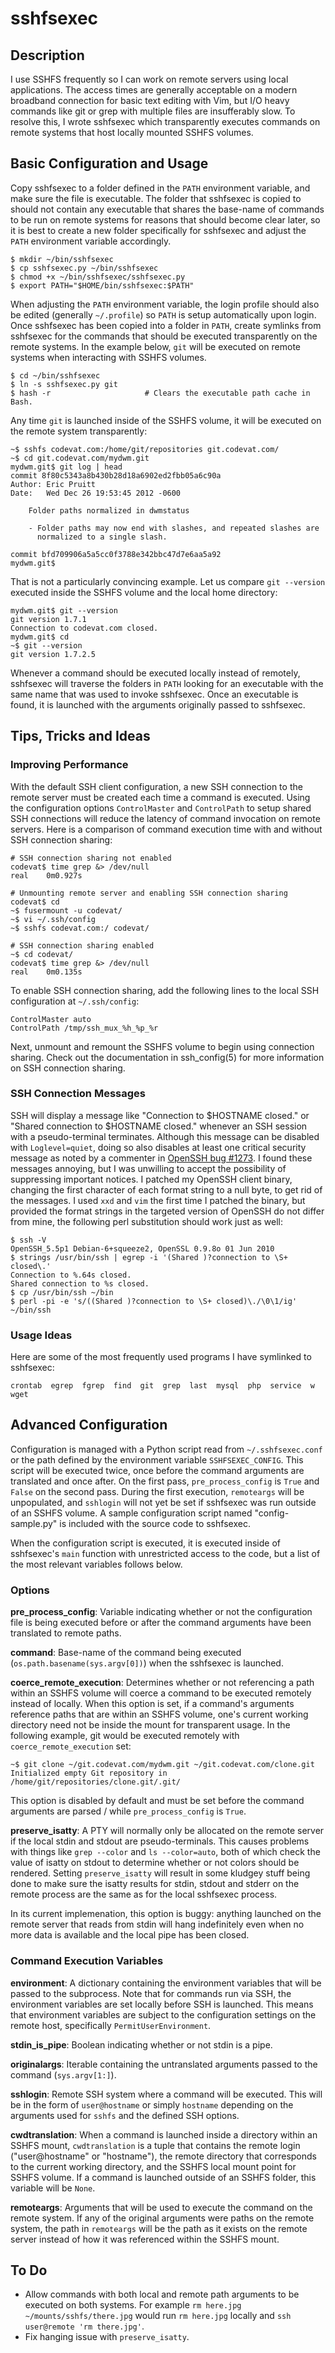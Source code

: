 sshfsexec
=========

Description
-----------

I use SSHFS frequently so I can work on remote servers using local
applications. The access times are generally acceptable on a modern broadband
connection for basic text editing with Vim, but I/O heavy commands like git or
grep with multiple files are insufferably slow. To resolve this, I wrote
sshfsexec which transparently executes commands on remote systems that host
locally mounted SSHFS volumes.

Basic Configuration and Usage
-----------------------------

Copy sshfsexec to a folder defined in the `PATH` environment variable, and make
sure the file is executable. The folder that sshfsexec is copied to should not
contain any executable that shares the base-name of commands to be run on
remote systems for reasons that should become clear later, so it is best to
create a new folder specifically for sshfsexec and adjust the `PATH`
environment variable accordingly.

    $ mkdir ~/bin/sshfsexec
    $ cp sshfsexec.py ~/bin/sshfsexec
    $ chmod +x ~/bin/sshfsexec/sshfsexec.py
    $ export PATH="$HOME/bin/sshfsexec:$PATH"

When adjusting the `PATH` environment variable, the login profile should also
be edited (generally `~/.profile`) so `PATH` is setup automatically upon login.
Once sshfsexec has been copied into a folder in `PATH`, create symlinks from
sshfsexec for the commands that should be executed transparently on the remote
systems. In the example below, `git` will be executed on remote systems when
interacting with SSHFS volumes.

    $ cd ~/bin/sshfsexec
    $ ln -s sshfsexec.py git
    $ hash -r                     # Clears the executable path cache in Bash.

Any time `git` is launched inside of the SSHFS volume, it will be executed on
the remote system transparently:

    ~$ sshfs codevat.com:/home/git/repositories git.codevat.com/
    ~$ cd git.codevat.com/mydwm.git
    mydwm.git$ git log | head
    commit 8f80c5343a8b430b28d18a6902ed2fbb05a6c90a
    Author: Eric Pruitt
    Date:   Wed Dec 26 19:53:45 2012 -0600

        Folder paths normalized in dwmstatus

        - Folder paths may now end with slashes, and repeated slashes are
          normalized to a single slash.

    commit bfd709906a5a5cc0f3788e342bbc47d7e6aa5a92
    mydwm.git$

That is not a particularly convincing example. Let us compare `git --version`
executed inside the SSHFS volume and the local home directory:

    mydwm.git$ git --version
    git version 1.7.1
    Connection to codevat.com closed.
    mydwm.git$ cd
    ~$ git --version
    git version 1.7.2.5

Whenever a command should be executed locally instead of remotely, sshfsexec
will traverse the folders in `PATH` looking for an executable with the same
name that was used to invoke sshfsexec. Once an executable is found, it is
launched with the arguments originally passed to sshfsexec.

Tips, Tricks and Ideas
----------------------

### Improving Performance ###

With the default SSH client configuration, a new SSH connection to the remote
server must be created each time a command is executed. Using the configuration
options `ControlMaster` and `ControlPath` to setup shared SSH connections will
reduce the latency of command invocation on remote servers. Here is a
comparison of command execution time with and without SSH connection sharing:

    # SSH connection sharing not enabled
    codevat$ time grep &> /dev/null
    real    0m0.927s

    # Unmounting remote server and enabling SSH connection sharing
    codevat$ cd
    ~$ fusermount -u codevat/
    ~$ vi ~/.ssh/config
    ~$ sshfs codevat.com:/ codevat/

    # SSH connection sharing enabled
    ~$ cd codevat/
    codevat$ time grep &> /dev/null
    real    0m0.135s

To enable SSH connection sharing, add the following lines to the local SSH
configuration at `~/.ssh/config`:

    ControlMaster auto
    ControlPath /tmp/ssh_mux_%h_%p_%r

Next, unmount and remount the SSHFS volume to begin using connection sharing.
Check out the documentation in ssh_config(5) for more information on SSH
connection sharing.

### SSH Connection Messages ###

SSH will display a message like "Connection to $HOSTNAME closed." or "Shared
connection to $HOSTNAME closed." whenever an SSH session with a pseudo-terminal
terminates. Although this message can be disabled with `Loglevel=quiet`, doing
so also disables at least one critical security message as noted by a commenter
in [OpenSSH bug #1273](https://bugzilla.mindrot.org/show_bug.cgi?id=1273#c6). I
found these messages annoying, but I was unwilling to accept the possibility of
suppressing important notices. I patched my OpenSSH client binary, changing the
first character of each format string to a null byte, to get rid of the
messages. I used `xxd` and `vim` the first time I patched the binary, but
provided the format strings in the targeted version of OpenSSH do not differ
from mine, the following perl substitution should work just as well:

    $ ssh -V
    OpenSSH_5.5p1 Debian-6+squeeze2, OpenSSL 0.9.8o 01 Jun 2010
    $ strings /usr/bin/ssh | egrep -i '(Shared )?connection to \S+ closed\.'
    Connection to %.64s closed.
    Shared connection to %s closed.
    $ cp /usr/bin/ssh ~/bin
    $ perl -pi -e 's/((Shared )?connection to \S+ closed)\./\0\1/ig' ~/bin/ssh

### Usage Ideas ###

Here are some of the most frequently used programs I have symlinked to
sshfsexec:

    crontab  egrep  fgrep  find  git  grep  last  mysql  php  service  w  wget

Advanced Configuration
----------------------

Configuration is managed with a Python script read from `~/.sshfsexec.conf` or
the path defined by the environment variable `SSHFSEXEC_CONFIG`. This script
will be executed twice, once before the command arguments are translated and
once after. On the first pass, `pre_process_config` is `True` and `False` on
the second pass. During the first execution, `remoteargs` will be unpopulated,
and `sshlogin` will not yet be set if sshfsexec was run outside of an SSHFS
volume. A sample configuration script named "config-sample.py" is included with
the source code to sshfsexec.

When the configuration script is executed, it is executed inside of sshfsexec's
`main` function with unrestricted access to the code, but a list of the most
relevant variables follows below.

### Options ###

**pre_process_config**: Variable indicating whether or not the configuration
file is being executed before or after the command arguments have been
translated to remote paths.

**command**: Base-name of the command being executed
(`os.path.basename(sys.argv[0])`) when the sshfsexec is launched.

**coerce_remote_execution**: Determines whether or not referencing a path
within an SSHFS volume will coerce a command to be executed remotely instead of
locally. When this option is set, if a command's arguments reference paths that
are within an SSHFS volume, one's current working directory need not be inside
the mount for transparent usage. In the following example, git would be
executed remotely with `coerce_remote_execution` set:

    ~$ git clone ~/git.codevat.com/mydwm.git ~/git.codevat.com/clone.git
    Initialized empty Git repository in /home/git/repositories/clone.git/.git/

This option is disabled by default and must be set before the command arguments
are parsed / while `pre_process_config` is `True`.

**preserve_isatty**: A PTY will normally only be allocated on the remote server
if the local stdin and stdout are pseudo-terminals. This causes problems with
things like `grep --color` and `ls --color=auto`, both of which check the value
of isatty on stdout to determine whether or not colors should be rendered.
Setting `preserve_isatty` will result in some kludgey stuff being done to make
sure the isatty results for stdin, stdout and stderr on the remote process are
the same as for the local sshfsexec process.

In its current implemenation, this option is buggy: anything launched on the
remote server that reads from stdin will hang indefinitely even when no more
data is available and the local pipe has been closed.

### Command Execution Variables ###

**environment**: A dictionary containing the environment variables that will be
passed to the subprocess. Note that for commands run via SSH, the environment
variables are set locally before SSH is launched. This means that environment
variables are subject to the configuration settings on the remote host,
specifically `PermitUserEnvironment`.

**stdin_is_pipe**: Boolean indicating whether or not stdin is a pipe.

**originalargs**: Iterable containing the untranslated arguments passed to the
command (`sys.argv[1:]`).

**sshlogin**: Remote SSH system where a command will be executed. This will be
in the form of `user@hostname` or simply `hostname` depending on the arguments
used for `sshfs` and the defined SSH options.

**cwdtranslation**: When a command is launched inside a directory within an
SSHFS mount, `cwdtranslation` is a tuple that contains the remote login
("user@hostname" or "hostname"), the remote directory that corresponds to the
current working directory, and the SSHFS local mount point for SSHFS volume. If
a command is launched outside of an SSHFS folder, this variable will be `None`.

**remoteargs**: Arguments that will be used to execute the command on the
remote system. If any of the original arguments were paths on the remote
system, the path in `remoteargs` will be the path as it exists on the remote
server instead of how it was referenced within the SSHFS mount.

To Do
-----

- Allow commands with both local and remote path arguments to be executed on
  both systems. For example `rm here.jpg ~/mounts/sshfs/there.jpg` would run
  `rm here.jpg` locally and `ssh user@remote 'rm there.jpg'`.
- Fix hanging issue with `preserve_isatty`.

